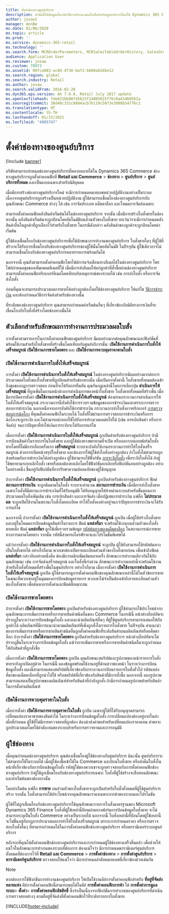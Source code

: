 ```yaml
---
title: ตั้งค่าช่องทางศูนย์บริการ
description: หัวข้อนี้ให้ข้อมูลเกี่ยวกับวิธีการประมวลผลใบสั่งสำหรับศูนย์บริการโดยใช้ Dynamics 365 Commerce
author: josaw1
manager: AnnBe
ms.date: 01/06/2020
ms.topic: article
ms.prod: ''
ms.service: dynamics-365-retail
ms.technology: ''
ms.search.form: MCROrderParameters, MCRSalesTableOrderHistory, SalesOrderProcessingWorkspace
audience: Application User
ms.reviewer: josaw
ms.custom: 78973
ms.assetid: 09fca083-ac0d-4f30-baf2-bb00a626be12
ms.search.region: global
ms.search.industry: Retail
ms.author: josaw
ms.search.validFrom: 2016-02-28
ms.dyn365.ops.version: AX 7.0.0, Retail July 2017 update
ms.openlocfilehash: fde831bb08f45623f24805625f76c0a43460562a
ms.sourcegitcommit: 38d40c331c8894acb7b119c5073e3088b54776c1
ms.translationtype: HT
ms.contentlocale: th-TH
ms.lasthandoff: 01/15/2021
ms.locfileid: "4985747"
---
```

# <a name="set-up-call-center-channels"></a>ตั้งค่าช่องทางของศูนย์บริการ

[!include [banner](includes/banner.md)]

บริษัทสามารถกำหนดช่องทางศูนย์บริการที่หลากหลายได้ใน Dynamics 365 Commerce ช่องทางศูนย์บริการถูกตั้งค่าคอนฟิกที่ **Retail และ Commerce** \> **ช่องทาง** \> **ศูนย์บริการ** \> **ศูนย์บริการทั้งหมด** และเป็นแบบเฉพาะสำหรับนิติบุคคล

เมื่อมีการสร้างช่องทางศูนย์บริการใหม่ จะมีการกำหนดหมายเลขหน่วยปฏิบัติงานอย่างเป็นระบบ เนื่องจากศูนย์บริการถูกสร้างเป็นหน่วยปฏิบัติงาน ผู้ใช้สามารถเชื่อมโยงช่องทางศูนย์บริการกับคุณลักษณะ Commerce ต่างๆ ได้ เช่น การจัดประเภท แค็ตตาล็อก และโหมดการจัดส่งเฉพาะ

สามารถตั้งค่าคอนฟิกคลังสินค้าเริ่มต้นได้ในช่องทางศูนย์บริการ จากนั้น เมื่อมีการสร้างใบสั่งขายในช่องทางนั้น คลังสินค้าเริ่มต้นจะถูกป้อนโดยอัตโนมัติบนส่วนหัวของใบสั่งขาย ยกเว้นว่าจะมีการกำหนดคลังสินค้าอื่นในลูกค้าที่ถูกเลือกไว้สำหรับใบสั่งขาย ในกรณีดังกล่าว คลังสินค้าของลูกค้าจะถูกป้อนโดยค่าเริ่มต้น

ผู้ใช้ต้องเชื่อมโยงกับช่องทางศูนย์บริการเพื่อใช้ลักษณะการทำงานของศูนย์บริการ ใบสั่งขายใดๆ ที่ผู้ใช้ที่สร้างจะได้รับการเชื่อมโยงกับช่องทางศูนย์บริการของผู้ใช้นั้นโดยอัตโนมัติ ในปัจจุบัน ผู้ใช้เดียวอาจไม่สามารถเชื่อมโยงกับช่องทางศูนย์บริการหลายรายการพร้อมกันได้

นอกจากนี้ คุณยังสามารถตั้งค่าคอนฟิกโพรไฟล์การแจ้งเตือนทางอีเมลได้ในช่องทางศูนย์บริการ โพรไฟล์กำหนดชุดของเท็มเพลตอีเมลที่ใช้ เมื่อมีการส่งอีเมลให้แก่ลูกค้าที่สั่งซื้อผ่านช่องทางศูนย์บริการ สามารถตั้งค่าคอนฟิกทริกเกอร์อีเมลโดยเทียบกับเหตุการณ์ของระบบได้ เช่น การส่งใบสั่ง หรือการจัดส่งใบสั่ง

ก่อนที่คุณจะสามารถประมวลผลการขายได้อย่างถูกต้องโดยใช้ช่องทางศูนย์บริการ ให้แก้ไข [วิธีการชำระเงิน](https://docs.microsoft.com/dynamics365/unified-operations/retail/work-with-payments) และต้องกำหนดวิธีการจัดส่งสำหรับช่องทางนั้น

ที่ระดับของช่องทางศูนย์บริการ คุณสามารถกำหนดค่าเริ่มต้นอื่นๆ ที่เกี่ยวข้องกับมิติทางการเงินที่จะเชื่อมโยงกับใบสั่งที่สร้างโดยช่องทางนั้นได้

## <a name="options-for-order-processing-behavior"></a>ตัวเลือกสำหรับลักษณะการทำงานการประมวลผลใบสั่ง

การตั้งค่าสามรายการในการตั้งค่าคอนฟิกของศูนย์บริการ มีผลอย่างมากต่อคุณลักษณะและฟังก์ชันที่พร้อมใช้งานสำหรับใบสั่งขายที่สร้างขึ้นโดยเทียบกับศูนย์บริการนั้น: **เปิดใช้งานการดำเนินการใบสั่งให้เสร็จสมบูรณ์** **เปิดใช้งานการขายโดยตรง** และ **เปิดใช้งานการควบคุมราคาตามใบสั่ง**

### <a name="enable-order-completion"></a>เปิดใช้งานการดำเนินการใบสั่งให้เสร็จสมบูรณ์

การตั้งค่า **เปิดใช้งานการดำเนินการใบสั่งให้เสร็จสมบูรณ์** ในช่องทางศูนย์บริการมีผลอย่างมากต่อการประมวลผลใบสั่งของใบสั่งขายที่ถูกป้อนสำหรับช่องทางนั้น เมื่อเปิดการตั้งค่านี้ ใบสั่งขายทั้งหมดต้องเข้าถึงชุดของกฎการตรวจสอบ ก่อนที่จะได้รับการยืนยัน คุณรันกฎเหล่านี้โดยการเลือกปุ่ม **ดำเนินการให้เสร็จสมบูรณ์** ที่ถูกเพิ่มในบานหน้าต่างการดำเนินการของหน้าใบสั่งขาย ใบสั่งขายทั้งหมดที่สร้างขึ้น เมื่อมีการเปิดการตั้งค่า **เปิดใช้งานการดำเนินการใบสั่งให้เสร็จสมบูรณ์** ต้องผ่านกระบวนการดำเนินการให้ใบสั่งให้เสร็จสมบูรณ์ กระบวนการนี้บังคับใช้การรวบรวมข้อมูลของการชำระเงินและตรรกะการตรวจสอบการชำระเงิน นอกเหนือจากการบังคับใช้การชำระเงิน กระบวนการส่งใบสั่งอาจทริกเกอร์ [การตรวจสอบการฉ้อโกง](https://docs.microsoft.com/dynamics365/unified-operations/retail/set-up-fraud-alerts) ที่คุณตั้งค่าคอนฟิกในระบบได้ ใบสั่งที่ไม่ผ่านการตรวจสอบการชำระเงินหรือการฉ้อโกงจะถูกระงับ และไม่สามารถนำออกใช้ไปยังการประมวลผลต่อไปได้ (เช่น การเบิกสินค้า หรือการจัดส่ง) จนกว่าปัญหาที่ทำให้เกิดการระงับจะได้รับการแก้ไข

เมื่อการตั้งค่า **เปิดใช้งานการดำเนินการใบสั่งให้เสร็จสมบูรณ์** ถูกเปิดสำหรับช่องทางศูนย์บริการ ถ้ามีการป้อนสินค้าในรายการในใบสั่งขาย และผู้ใช้ช่องทางพยายามที่จะปิด หรือออกจากแบบฟอร์มใบสั่งขายโดยที่ไม่มีการเลือกครั้งแรก **เสร็จสมบูรณ์** ระบบจะบังคับใช้งานกระบวนการทำให้ใบสั่งเสร็จสมบูรณ์ ด้วยการเปิดหน้าสรุปใบสั่งขาย และต้องการให้ผู้ใช้ส่งใบสั่งอย่างถูกต้อง ถ้าใบสั่งไม่สามารถถูกส่งพร้อมกับการชำระเงินได้อย่างถูกต้อง ผู้ใช้สามารถใช้ฟังก์ชัน [การระงับใบสั่ง](https://docs.microsoft.com/dynamics365/unified-operations/retail/work-with-order-holds) เพื่อระงับใบสั่งได้ ถ้าผู้ใช้พยายามจะยกเลิกใบสั่ง เขาหรือเธอต้องยกเลิกโดยใช้ฟังก์ชันยกเลิกหรือฟังก์ชันลบอย่างถูกต้อง อย่างใดอย่างหนึ่ง ขึ้นอยู่กับฟังก์ชันที่การรักษาความปลอดภัยของผู้ใช้อนุญาต

ถ้าการตั้งค่า **เปิดใช้งานการดำเนินการใบสั่งให้เสร็จสมบูรณ์** ถูกเปิดสำหรับช่องทางศูนย์บริการ ฟิลด์ **สถานะการชำระเงิน** จะถูกติดตามในใบสั่ง ระบบจะคำนวณ **สถานะการชำระเงิน** เมื่อมีการส่งใบสั่งขาย เฉพาะใบสั่งที่มีสถานะการชำระเงินที่ได้รับอนุมัติ ได้รับอนุญาตให้ย้ายผ่านระบบสำหรับขั้นตอนการประมวลผลใบสั่งเพิ่มเติม เช่น การเบิกสินค้า และการจัดส่ง เมื่อปฏิเสธการชำระเงิน แฟล็ก **ไม่ประมวลผล** จะถูกเปิดใช้งานในสถานะใบสั่งโดยละเอียด ทำให้ใบสั่งคงค้างอยู่จนกว่าปัญหาการชำระเงินจะได้รับการแก้ไข

นอกจากนี้ ถ้าการตั้งค่า **เปิดใช้งานการดำเนินการใบสั่งให้เสร็จสมบูรณ์** ถูกเปิด เมื่อผู้ใช้สร้างใบสั่งขาย และอยู่ในโหมดการป้อนข้อมูลสินค้าในรายการ ฟิลด์ **แหล่งที่มา** จะพร้อมใช้งานบนส่วนหัวของใบสั่งขายหลัก ฟิลด์ **แหล่งที่มา** ถูกใช้เพื่อรวบรวมข้อมูล [รหัสต้นทางของแค็ตตาล็อก](https://docs.microsoft.com/dynamics365/unified-operations/retail/call-center-catalogs) ในสถานการณ์การขายทางการตลาดโดยตรง จากนั้น รหัสนี้สามารถไดรฟ์ราคาและโปรโมชั่นพิเศษได้

แม้ว่าการตั้งค่า **เปิดใช้งานการดำเนินการใบสั่งให้เสร็จสมบูรณ์** จะถูกปิด ผู้ใช้ยังสามารถใช้รหัสต้นทางเป็นใบสั่งขายได้ อย่างไรก็ตาม พวกเขาต้องเปิดรายละเอียดส่วนหัวของใบสั่งขายก่อน เพื่อเข้าถึงฟิลด์ **แหล่งที่มา** กล่าวอีกอย่างหนึ่งคือ ต้องมีการคลิกเพิ่มเติมหลายครั้ง ลักษณะการทำงานเดียวกันใช้กับคุณลักษณะ เช่น การจัดส่งเสร็จสมบูรณ์ และใบสั่งที่เร่งด่วน ลักษณะการทำงานเหล่านี้จะพร้อมใช้งานสำหรับใบสั่งทั้งหมดที่สร้างขึ้นในศูนย์บริการ อย่างไรก็ตาม เมื่อการตั้งค่า **เปิดใช้งานการดำเนินการใบสั่งให้เสร็จสมบูรณ์** ถูกเปิด ผู้ใช้สามารถดูการตั้งค่าคอนฟิกของคุณลักษณะเหล่านี้ได้ในหัวข้อการขาย ในขณะที่พวกเขาอยู่ในมุมมองการป้อนข้อมูลรายการ พวกเขาไม่จำเป็นต้องเข้าถึงรายละเอียดส่วนหัวของใบสั่งขาย เพื่อค้นหาการตั้งค่าและฟิลด์ที่เหมาะสม

### <a name="enable-direct-selling"></a>เปิดใช้งานการขายโดยตรง

ถ้าการตั้งค่า **เปิดใช้งานการขายโดยตรง** ถูกเปิดสำหรับช่องทางศูนย์บริการ ผู้ใช้สามารถใช้ประโยชน์จากคุณลักษณะการเพิ่มการขายหรือการขายสินค้าชนิดอื่นของ Commerce ในกรณีนี้ หน้าต่างป๊อปอัพจะปรากฏในระหว่างการป้อนข้อมูลใบสั่ง และแนะนำผลิตภัณฑ์อื่นๆ ที่ผู้ใช้ศูนย์บริการสามารถเสนอให้กับลูกค้าได้ ผลิตภัณฑ์ที่มีการแนะนำตามผลิตภัณฑ์ที่เพิ่งถูกสั่งในรายการใบสั่งขาย ในปัจจุบัน คำแนะนำของการเพิ่มการขายหรือการขายสินค้าชนิดอื่นถูกตั้งค่าคอนฟิกที่ระดับสินค้าบนผลิตภัณฑ์หรือแค็ตตาล็อก ถ้าการตั้งค่า **เปิดใช้งานการขายโดยตรง** ถูกปิดสำหรับช่องทางศูนย์บริการ หน้าต่างป๊อปอัพจะไม่ปรากฏขึ้นในระหว่างการป้อนข้อมูลใบสั่ง แม้ว่าการเพิ่มการขายหรือการขายสินค้าชนิดอื่นจะถูกกำหนดให้กับสินค้าที่ถูกสั่งซื้อ

เมื่อการตั้งค่า **เปิดใช้งานการขายโดยตรง** ถูกเปิด คุณลักษณะสคริปต์และรูปภาพของหน้ารายการใบสั่งขายจะยังถูกเปิดอยู่ด้วย ในกรณีนี้ แผงข้อมูลพร้อมใช้งานอยู่ที่ด้านขวาของหน้า ในระหว่างการป้อนข้อมูลใบสั่ง แผงนี้สามารถแสดงสคริปต์ที่เกี่ยวข้องกับกระบวนการป้อนรายการใบสั่งทั่วไป รหัสแหล่งที่มาของแค็ตตาล็อกที่ถูกนำไปใช้ หรือสคริปต์ที่เกี่ยวข้องกับสินค้าที่มีการสั่งซื้อ นอกจากนี้ แผงรูปภาพสามารถแสดงเป็นรูปภาพของผลิตภัณฑ์สำหรับสินค้าที่กำลังถูกสั่ง ถ้ามีการกำหนดรูปภาพสำหรับสินค้าในการตั้งค่าผลิตภัณฑ์

### <a name="enable-order-price-control"></a>เปิดใช้งานการควบคุมราคาในใบสั่ง

เมื่อการตั้งค่า **เปิดใช้งานการควบคุมราคาในใบสั่ง** ถูกปิด เฉพาะผู้ใช้ที่ได้รับอนุญาตสามารถเปลี่ยนแปลงราคาขายของสินค้าได้ ในระหว่างการป้อนข้อมูลใบสั่ง การเปลี่ยนแปลงต้องอยู่ภายในค่าเผื่อที่กำหนด ผู้ใช้ที่ไม่มีการตรวจสอบที่ถูกต้อง ต้องนำส่งคำขอสำหรับเปลี่ยนแปลงราคาแทน คำขอจะถูกประมวลผลโดยใช้ลำดับงานของระบบสำหรับการตรวจทานและการอนุมัติ

## <a name="channel-users"></a>ผู้ใช้ช่องทาง

เมื่อคุณกำหนดช่องทางศูนย์บริการ คุณต้องเชื่อมโยงผู้ใช้ช่องทางกับศูนย์บริการ มิฉะนั้น ศูนย์บริการจะไม่สามารถใช้ในระบบได้ เมื่อผู้ใช้ลงชื่อเข้าใช้ใน Commerce และป้อนใบสั่งขาย หรือส่งคืนใบสั่งในหน้าที่เกี่ยวข้องกับการป้อนข้อมูลใบสั่ง รหัสผู้ใช้ของพวกเขาจะถูกตรวจสอบกับการตั้งค่าคอนฟิกช่องทางศูนย์บริการ ถ้าผู้ใช้ถูกเชื่อมโยงกับช่องทางศูนย์บริการเฉพาะ ใบสั่งที่ผู้ใช้สร้างจะสืบทอดลักษณะและค่าเริ่มต้นของช่องทางนั้น

โดยค่าเริ่มต้น แฟล็ก **การขาย** บนส่วนหัวของใบสั่งขายจะถูกเปิดสำหรับใบสั่งทั้งหมดที่ผู้ใช้ศูนย์บริการสร้าง จากนั้น ใบสั่งสามารถใช้ประโยชน์จากคุณลักษณะราคาเฉพาะการค้าของระบบและโปรโมชัน


ผู้ใช้ที่ไม่ถูกเชื่อมโยงกับช่องทางศูนย์บริการใช้คุณลักษณะรายการใบสั่งมาตรฐานของ Microsoft Dynamics 365 Finance ใบสั่งที่ผู้ใช้เหล่านี้ป้อนผ่านทางฟอร์มการป้อนข้อมูลใบสั่งขาย จะไม่สามารถระบุเป็นใบสั่ง Commerce อย่างเป็นระบบได้ นอกจากนี้ ใบสั่งเหล่านี้ที่ป้อนโดยผู้ใช้เหล่านี้จะไม่ขึ้นอยู่กับกฎการประมวลผลการทำให้ใบสั่งเสร็จสมบูรณ์ ตรรกะการกำหนดราคา หรือการตรวจสอบใบสั่งอื่นๆ ที่สามารถกำหนดได้ในการตั้งค่าคอนฟิกช่องทางศูนย์บริการ หรือพารามิเตอร์ระบบศูนย์บริการ

หลังจากที่คุณได้ตั้งค่าคอนฟิกช่องทางศูนย์บริการและการกำหนดผู้ใช้ช่องทางเสร็จสิ้นแล้ว เพื่อช่วยให้แน่ใจในลักษณะการทำงานของระบบที่ต้องการ ต้องแน่ใจว่า มีการกำหนดพารามิเตอร์ศูนย์บริการทั้งหมดที่ต้องการไว้ที่ **Retail และ Commerce** \> **การตั้งค่าช่องทาง** \> **การตั้งค่าศูนย์บริการ** \> **พารามิเตอร์ศูนย์บริการ** ตรวจสอบให้แน่ใจว่า มีการกำหนดลำดับหมายเลขที่เกี่ยวข้องด้วยเช่นกัน

> [!NOTE]
> หากต้องการใช้ฟังก์ชันการทำงานของศูนย์บริการ ให้เปิดใช้งานคีย์การตั้งค่าคอนฟิกสำหรับ **ที่อยู่ที่จัดส่งหลายแห่ง** คีย์การตั้งค่าคอนฟิกนี้สามารถพบได้ในคีย์ **การตั้งค่าคอนฟิกการค้า** ใต้ **การตั้งค่าการดูแลระบบ**\> **ตั้งค่า**\> **การตั้งค่าคอนฟิกลิขสิทธิ์** ซึ่งจำเป็นเนื่องจากฟังก์ชันการทำงานของศูนย์บริการที่ดำเนินการตรวจสอบต่างๆ ตามที่อยู่ที่จัดส่งที่ตั้งค่าคอนฟิกไว้ที่ระดับรายการใบสั่งขาย 



[!INCLUDE[footer-include](../includes/footer-banner.md)]
